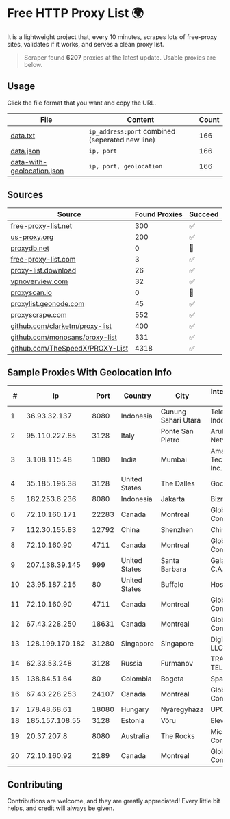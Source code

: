 
# Free HTTP Proxy List 🌍

It is a lightweight project that, every 10 minutes, scrapes lots of free-proxy sites, validates if it works, and serves a clean proxy list.


> Scraper found **6207** proxies at the latest update. Usable proxies are below.

## Usage

Click the file format that you want and copy the URL.


|File|Content|Count|
|----|-------|-----|
|[data.txt](https://raw.githubusercontent.com/themiralay/Proxy-List-World/master/data.txt)|`ip_address:port` combined (seperated new line)|166|
|[data.json](https://raw.githubusercontent.com/themiralay/Proxy-List-World/master/data.json)|`ip, port`|166|
|[data-with-geolocation.json](https://raw.githubusercontent.com/themiralay/Proxy-List-World/master/data-with-geolocation.json)|`ip, port, geolocation`|166|

## Sources

|Source|Found Proxies|Succeed|
|------|-------------|-------|
|[free-proxy-list.net](https://free-proxy-list.net)|300|✅|
|[us-proxy.org](https://www.us-proxy.org)|200|✅|
|[proxydb.net](http://proxydb.net)|0|🚫|
|[free-proxy-list.com](https://free-proxy-list.com/?page=&port=&type%5B%5D=http&type%5B%5D=https&up_time=0&search=Search)|3|✅|
|[proxy-list.download](https://www.proxy-list.download/HTTP)|26|✅|
|[vpnoverview.com](https://vpnoverview.com/privacy/anonymous-browsing/free-proxy-servers)|32|✅|
|[proxyscan.io](https://www.proxyscan.io)|0|🚫|
|[proxylist.geonode.com](https://proxylist.geonode.com/api/proxy-list?limit=300&page=1&sort_by=lastChecked&sort_type=desc&protocols=http,https)|45|✅|
|[proxyscrape.com](https://api.proxyscrape.com/v2/?request=displayproxies&protocol=http&timeout=10000&country=all&ssl=all&anonymity=all)|552|✅|
|[github.com/clarketm/proxy-list](https://raw.githubusercontent.com/clarketm/proxy-list/master/proxy-list-raw.txt)|400|✅|
|[github.com/monosans/proxy-list](https://raw.githubusercontent.com/monosans/proxy-list/main/proxies/http.txt)|331|✅|
|[github.com/TheSpeedX/PROXY-List](https://raw.githubusercontent.com/TheSpeedX/PROXY-List/master/http.txt)|4318|✅|


## Sample Proxies With Geolocation Info

|#|Ip|Port|Country|City|Internet Service Provider|
|-|--|----|-------|----|-------------------------|
|1|36.93.32.137|8080|Indonesia|Gunung Sahari Utara|Telekomunikasi Indonesia|
|2|95.110.227.85|3128|Italy|Ponte San Pietro|Aruba S.p.A. Network|
|3|3.108.115.48|1080|India|Mumbai|Amazon Technologies Inc.|
|4|35.185.196.38|3128|United States|The Dalles|Google LLC|
|5|182.253.6.236|8080|Indonesia|Jakarta|Biznet Networks|
|6|72.10.160.171|22283|Canada|Montreal|GloboTech Communications|
|7|112.30.155.83|12792|China|Shenzhen|China Mobile|
|8|72.10.160.90|4711|Canada|Montreal|GloboTech Communications|
|9|207.138.39.145|999|United States|Santa Barbara|Galanet Solution C.A.|
|10|23.95.187.215|80|United States|Buffalo|HostPapa|
|11|72.10.160.90|4711|Canada|Montreal|GloboTech Communications|
|12|67.43.228.250|18631|Canada|Montreal|GloboTech Communications|
|13|128.199.170.182|31280|Singapore|Singapore|DigitalOcean, LLC|
|14|62.33.53.248|3128|Russia|Furmanov|TRANS-TELECOM|
|15|138.84.51.64|80|Colombia|Bogota|SpaceX Starlink|
|16|67.43.228.253|24107|Canada|Montreal|GloboTech Communications|
|17|178.48.68.61|18080|Hungary|Nyáregyháza|UPC|
|18|185.157.108.55|3128|Estonia|Võru|Elevi|
|19|20.37.207.8|8080|Australia|The Rocks|Microsoft Corporation|
|20|72.10.160.92|2189|Canada|Montreal|GloboTech Communications|



## Contributing

Contributions are welcome, and they are greatly appreciated! Every
little bit helps, and credit will always be given.

